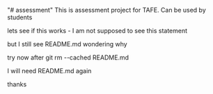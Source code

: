 "# assessment" 
This is assessment project for TAFE.
Can be used by students 

lets see if this works - I am not supposed to see this statement

but I still see README.md wondering why

try now after git rm --cached README.md

I will need README.md again 

thanks


